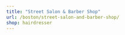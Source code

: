 ```yaml
---
title: "Street Salon & Barber Shop"
url: /boston/street-salon-and-barber-shop/
shop: hairdresser
---
```

